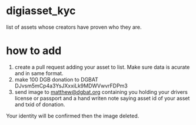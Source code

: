 # digiasset_kyc
list of assets whose creators have proven who they are.

# how to add
1) create a pull request adding your asset to list.  Make sure data is acurate and in same format.
2) make 100 DGB donation to DGBAT DJvsm5mCp4a3YsJXxxiLk9MDWVwvrFDPm3
3) send image to matthew@dgbat.org containing you holding your drivers license or passport and a hand writen note saying asset id of your asset and txid of donation.

Your identity will be confirmed then the image deleted.

